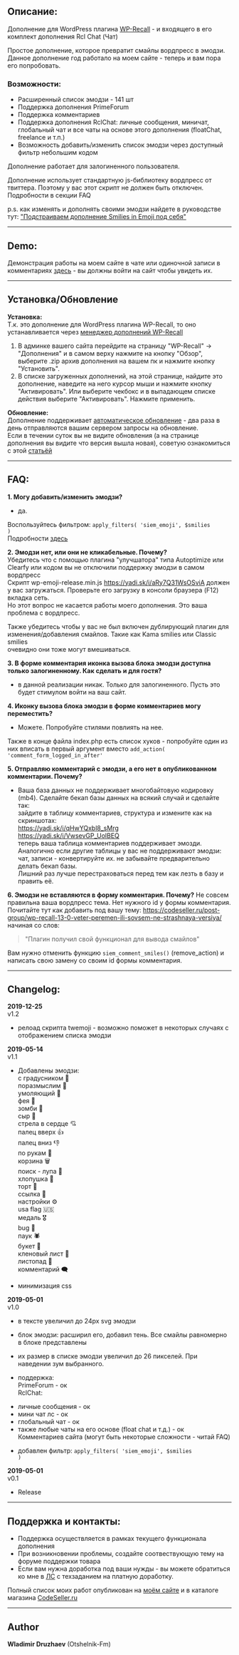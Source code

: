 ## Описание:  

Дополнение для WordPress плагина [WP-Recall](https://wordpress.org/plugins/wp-recall/) - и входящего в его комплект дополнения Rcl Chat (Чат)  

Простое дополнение, которое превратит смайлы вордпресс в эмодзи. Данное дополнение год работало на моем сайте - теперь и вам пора его попробовать.  

### Возможности:  

- Расширенный список эмодзи - 141 шт  
- Поддержка дополнения PrimeForum  
- Поддержка комментариев  
- Поддержка дополнения RclChat: личные сообщения, миничат, глобальный чат и все чаты на основе этого дополнения (floatChat, freelance и т.п.)  
- Возможность добавить/изменить список эмодзи через доступный фильтр небольшим кодом  

Дополнение работает для залогиненного пользователя.  

Дополнение использует стандартную js-библиотеку вордпресс от твиттера. Поэтому у вас этот скрипт не должен быть отключен. Подробности в секции FAQ  

p.s. как изменять и дополнять своими эмодзи найдете в руководстве тут: ["Подстраиваем дополнение Smilies in Emoji под себя"](https://codeseller.ru/post-group/podstraivaem-dopolnenie-smilies-in-emoji-pod-sebya/)  

------------------------------


## Demo:  

Демонстрация работы на моем сайте в чате или одиночной записи в комментариях [здесь](https://otshelnik-fm.ru/post-group/116/?utm_source=free-addons&utm_medium=github&utm_campaign=smilies-in-emoji&utm_content=github-com&utm_term=page-post-116) - вы должны войти на сайт чтобы увидеть их.  

------------------------------

## Установка/Обновление  

**Установка:**  
Т.к. это дополнение для WordPress плагина WP-Recall, то оно устанавливается через [менеджер дополнений WP-Recall](https://codeseller.ru/obshhie-svedeniya-o-dopolneniyax-wp-recall/)  

1. В админке вашего сайта перейдите на страницу "WP-Recall" -> "Дополнения" и в самом верху нажмите на кнопку "Обзор", выберите .zip архив дополнения на вашем пк и нажмите кнопку "Установить".  
2. В списке загруженных дополнений, на этой странице, найдите это дополнение, наведите на него курсор мыши и нажмите кнопку "Активировать". Или выберите чекбокс и в выпадающем списке действия выберите "Активировать". Нажмите применить.  


**Обновление:**  
Дополнение поддерживает [автоматическое обновление](https://codeseller.ru/avtomaticheskie-obnovleniya-dopolnenij-plagina-wp-recall/) - два раза в день отправляются вашим сервером запросы на обновление.  
Если в течении суток вы не видите обновления (а на странице дополнения вы видите что версия вышла новая), советую ознакомиться с этой [статьёй](https://codeseller.ru/post-group/rabota-wordpress-krona-cron-prinuditelnoe-vypolnenie-kron-zadach-dlya-wp-recall/) 

------------------------------


## FAQ:  
**1. Могу добавить/изменить эмодзи?**  
- да.  

Воспользуйтесь фильтром: <code>apply_filters( 'siem_emoji', $smilies )</code>  
Подробности [здесь](https://codeseller.ru/post-group/podstraivaem-dopolnenie-smilies-in-emoji-pod-sebya/)  


**2. Эмодзи нет, или они не кликабельные. Почему?**  
Убедитесь что с помощью плагина "улучшатора" типа Autoptimize или Clearfy или кодом вы не отключили поддержку эмодзи в самом вордпресс  
Скрипт wp-emoji-release.min.js https://yadi.sk/i/aRy7Q31WsOSviA должен у вас загружаться. Проверьте его загрузку в консоли браузера (F12) вкладка сеть.  
Но этот вопрос не касается работы моего дополнения. Это ваша проблема с вордпресс.  

Также убедитесь чтобы у вас не был включен дублирующий плагин для изменения/добавления смайлов. Такие как Kama smilies или Classic smilies  
очевидно они тоже могут вмешиваться.  


**3. В форме комментария иконка вызова блока эмодзи доступна только залогиненному. Как сделать и для гостя?**  
- в данной реализации никак. Только для залогиненного. Пусть это будет стимулом войти на ваш сайт.  


**4. Иконку вызова блока эмодзи в форме комментариев могу переместить?**  
- Можете. Попробуйте стилями повлиять на нее.  

Также в конце файла index.php есть список хуков - попробуйте один из них вписать в первый аргумент вместо <code>add_action( 'comment_form_logged_in_after'</code>  


**5. Отправляю комментарий с эмодзи, а его нет в опубликованном комментарии. Почему?**  
- Ваша база данных не поддерживает многобайтовую кодировку (mb4). Сделайте бекап базы данных на всякий случай и сделайте так:  
зайдите в таблицу комментариев, структура и измените как на скриншотах:   
https://yadi.sk/i/qHwYQxbl8_sMrg  
https://yadi.sk/i/VwsevGP_UolBEQ   
теперь ваша таблица комментариев поддерживает эмозди.  
Аналогично если другие таблицы у вас не поддерживают эмодзи: чат, записи - конвертируйте их. не забывайте предварительно делать бекап базы.   
Лишний раз лучше перестраховаться перед тем как лезть в базу и править её.  


**6. Эмодзи не вставляются в форму комментария. Почему?**
Не совсем правильна ваша вордпресс тема. Нет нужного id у формы комментария. Почитайте тут как добавить под вашу тему:
https://codeseller.ru/post-group/wp-recall-13-0-veter-peremen-ili-sovsem-ne-strashnaya-versiya/
начиная со слов: 
> "Плагин получил свой функционал для вывода смайлов"

Вам нужно отменить функцию <code>siem_comment_smiles()</code> (remove_action) и написать свою замену со своим id формы комментария.

------------------------------

## Changelog:  
**2019-12-25**  
v1.2  
* релоад скрипта twemoji - возможно поможет в некоторых случаях с отображением списка эмодзи  


**2019-05-14**  
v1.1  
* Добавлены эмодзи:  
с градусником &#x1f912;  
поразмыслим &#x1f914;  
умоляющий &#x1f97a;  
фея &#x1f9da;  
зомби &#x1F9DF;  
сыр &#x1F9C0;  
стрела в сердце &#x1f498;  
палец вверх &#x1f44d;  
палец вниз &#x1f44e;  
по рукам &#x1f91d;  
корзина &#x1F5D1;  
поиск - лупа &#x1F50e;  
хлопушка &#x1F389;  
торт &#x1F382;  
ссылка &#x1F517;  
настройки &#x2699;  
usa flag &#x1F1FA;&#x1F1F8;  
медаль &#x1F396;  
bug &#x1f41e;  
паук &#x1f577;  
букет &#x1f490;  
кленовый лист &#x1f341;  
листопад &#x1f342;  
комментарий &#x1f5e8;  

* минимизация css


**2019-05-01**  
v1.0  
* в тексте увеличил до 24px svg эмодзи  
* блок эмодзи: расширил его, добавил тень. Все смайлы равномерно в блоке представлены  
* их размер в списке эмодзи увеличил до 26 пикселей. При наведении зум выбранного.  

* поддержка:  
PrimeForum - ок  
RclChat:  
- личные сообщения - ок  
- мини чат лс - ок  
- глобальный чат - ок  
- также любые чаты на его основе (float chat и т.д.) - ок  
Комментариев сайта (могут быть некоторые сложности - читай FAQ)  

* добавлен фильтр: <code>apply_filters( 'siem_emoji', $smilies )</code>  


**2019-05-01**  
v0.1  
* Release  


------------------------------


## Поддержка и контакты:  

* Поддержка осуществляется в рамках текущего функционала дополнения  
* При возникновении проблемы, создайте соотвествующую тему на форуме поддержки товара  
* Если вам нужна доработка под ваши нужды - вы можете обратиться ко мне в [ЛС](https://codeseller.ru/author/otshelnik-fm/?tab=chat) с техзаданием на платную доработку.  

Полный список моих работ опубликован на [моём сайте](https://otshelnik-fm.ru/?p=2562&utm_source=free-addons&utm_medium=addon-description&utm_campaign=smilies-in-emoji&utm_content=github-com&utm_term=all-my-addons) и в каталоге магазина [CodeSeller.ru](https://codeseller.ru/author/otshelnik-fm/?tab=publics&subtab=type-products)  

------------------------------

## Author  

**Wladimir Druzhaev** (Otshelnik-Fm)  


